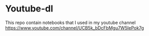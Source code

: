 # Youtube-dl
This repo contain notebooks  that I used in my youtube channel
https://www.youtube.com/channel/UCB5k_bDcFbMgu7W5IePok7g
